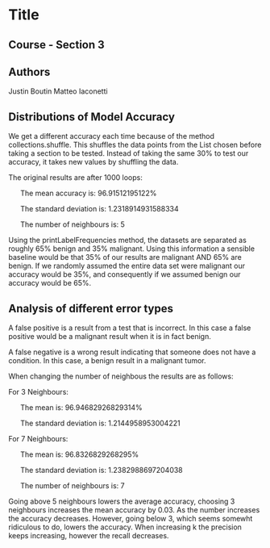 # Title
## Course - Section 3
## Authors
Justin Boutin
Matteo Iaconetti
## Distributions of Model Accuracy
We get a different accuracy each time because of the method collections.shuffle. This shuffles the data points from the List chosen before taking a section to be tested. Instead of taking the same 30% to test our accuracy, it takes new values by shuffling the data.

The original  results are after 1000 loops:

&nbsp;&nbsp;&nbsp;&nbsp;&nbsp;&nbsp;The mean accuracy is: 96.91512195122% 

&nbsp;&nbsp;&nbsp;&nbsp;&nbsp;&nbsp;The standard deviation is: 1.2318914931588334

&nbsp;&nbsp;&nbsp;&nbsp;&nbsp;&nbsp;The number of neighbours is: 5
  
Using the printLabelFrequencies method, the datasets are separated as roughly 65% benign and 35% malignant. Using this information a sensible baseline would be that 35% of our results are malignant AND 65% are benign. If we randomly assumed the entire data set were malignant our accuracy would be 35%, and consequently if we assumed benign our accuracy would be 65%.

## Analysis of different error types
A false positive is a result from a test that is incorrect. In this case a false positive would be a malignant result when it is in fact benign. 

A false negative is a wrong result indicating that someone does not have a condition. In this case, a benign result in a malignant tumor.

When changing the number of neighbous the results are as follows: 

For 3 Neighbours:

&nbsp;&nbsp;&nbsp;&nbsp;&nbsp;&nbsp;The mean is: 96.94682926829314%

&nbsp;&nbsp;&nbsp;&nbsp;&nbsp;&nbsp;The standard deviation is: 1.2144958953004221

For 7 Neighbours:

&nbsp;&nbsp;&nbsp;&nbsp;&nbsp;&nbsp;The mean is: 96.8326829268295%

&nbsp;&nbsp;&nbsp;&nbsp;&nbsp;&nbsp;The standard deviation is: 1.2382988697204038

&nbsp;&nbsp;&nbsp;&nbsp;&nbsp;&nbsp;The number of neighbours is: 7

Going above 5 neighbours lowers the average accuracy, choosing 3 neighbours increases the mean accuracy by 0.03. As the number increases the accuracy decreases. However, going below 3, which seems somewht ridiculous to do, lowers the accuracy. When increasing k the precision keeps increasing, however the recall decreases. 


